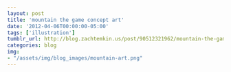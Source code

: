 ```yaml
---
layout: post
title: 'mountain the game concept art'
date: '2012-04-06T00:00:00-05:00'
tags: ['illustration']
tumblr_url: http://blog.zachtemkin.us/post/90512321962/mountain-the-game-concept-art
categories: blog
img:
- "/assets/img/blog_images/mountain-art.png" 
---
```

